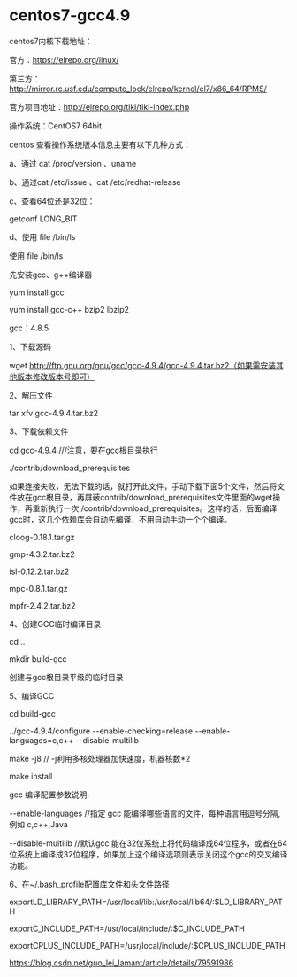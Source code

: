# centos7-gcc4.9

centos7内核下载地址：

官方：https://elrepo.org/linux/

第三方：http://mirror.rc.usf.edu/compute_lock/elrepo/kernel/el7/x86_64/RPMS/

官方项目地址：http://elrepo.org/tiki/tiki-index.php

操作系统：CentOS7 64bit

centos 查看操作系统版本信息主要有以下几种方式：

a、通过 cat /proc/version 、uname

b、通过cat /etc/issue 、cat /etc/redhat-release

c、查看64位还是32位：

getconf LONG_BIT

d、使用 file /bin/ls

使用 file /bin/ls

先安装gcc、g++编译器

yum install gcc

yum install gcc-c++ bzip2 lbzip2

gcc：4.8.5

1、下载源码

wget http://ftp.gnu.org/gnu/gcc/gcc-4.9.4/gcc-4.9.4.tar.bz2（如果需安装其他版本修改版本号即可）

2、解压文件

tar xfv gcc-4.9.4.tar.bz2

3、下载依赖文件

cd gcc-4.9.4 ///注意，要在gcc根目录执行

./contrib/download_prerequisites

如果连接失败，无法下载的话，就打开此文件，手动下载下面5个文件，然后将文件放在gcc根目录，再屏蔽contrib/download_prerequisites文件里面的wget操作，再重新执行一次./contrib/download_prerequisites。这样的话，后面编译gcc时，这几个依赖库会自动先编译，不用自动手动一个个编译。

cloog-0.18.1.tar.gz

gmp-4.3.2.tar.bz2

isl-0.12.2.tar.bz2

mpc-0.8.1.tar.gz

mpfr-2.4.2.tar.bz2

4、创建GCC临时编译目录

cd ..

mkdir build-gcc

创建与gcc根目录平级的临时目录

5、编译GCC

cd build-gcc


../gcc-4.9.4/configure --enable-checking=release --enable-languages=c,c++ --disable-multilib

make -j8 // -j利用多核处理器加快速度，机器核数*2

make install

 

gcc 编译配置参数说明:

--enable-languages //指定 gcc 能编译哪些语言的文件，每种语言用逗号分隔, 例如 c,c++,Java

--disable-multilib //默认gcc 能在32位系统上将代码编译成64位程序，或者在64位系统上编译成32位程序，如果加上这个编译选项则表示关闭这个gcc的交叉编译功能。

 

6、在~/.bash_profile配置库文件和头文件路径

exportLD_LIBRARY_PATH=/usr/local/lib:/usr/local/lib64/:$LD_LIBRARY_PATH

exportC_INCLUDE_PATH=/usr/local/include/:$C_INCLUDE_PATH

exportCPLUS_INCLUDE_PATH=/usr/local/include/:$CPLUS_INCLUDE_PATH

https://blog.csdn.net/guo_lei_lamant/article/details/79591986
